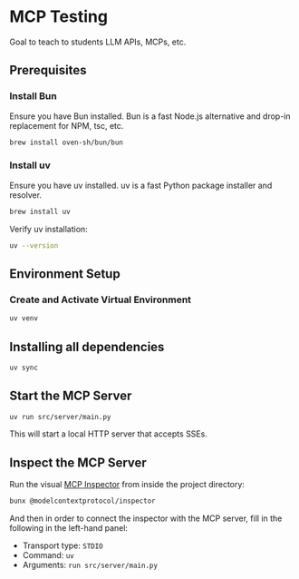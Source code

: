 # MCP Testing

Goal to teach to students LLM APIs, MCPs, etc.

## Prerequisites

### Install Bun

Ensure you have Bun installed. Bun is a fast Node.js alternative and drop-in replacement for NPM, tsc, etc.

```sh
brew install oven-sh/bun/bun
```

### Install uv

Ensure you have uv installed. uv is a fast Python package installer and resolver.

```sh
brew install uv
```

Verify uv installation:

```sh
uv --version
```

## Environment Setup

### Create and Activate Virtual Environment

```sh
uv venv
```

## Installing all dependencies

```sh
uv sync
```

## Start the MCP Server

```sh
uv run src/server/main.py
```

This will start a local HTTP server that accepts SSEs.

## Inspect the MCP Server

Run the visual [MCP Inspector](https://github.com/modelcontextprotocol/inspector) from inside the project directory:

```sh
bunx @modelcontextprotocol/inspector
```

And then in order to connect the inspector with the MCP server, fill in the following in the left-hand panel:

- Transport type: `STDIO`
- Command: `uv`
- Arguments: `run src/server/main.py`

